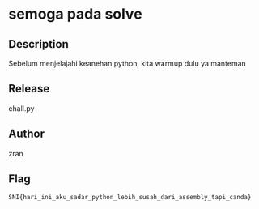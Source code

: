 # semoga pada solve

## Description
Sebelum menjelajahi keanehan python, kita warmup dulu ya manteman

## Release
chall.py

## Author
zran

## Flag
`SNI{hari_ini_aku_sadar_python_lebih_susah_dari_assembly_tapi_canda}`
